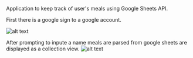 Application to keep track of user's meals using Google Sheets API.


First there is a google sign to a google account.

![alt text](https://preview.ibb.co/btm2Q8/google_sign.jpg)

After prompting to inpute a name meals are parsed from google sheets are displayed as a collection view. 
![alt text](https://preview.ibb.co/dqCsQ8/meals.jpg)
